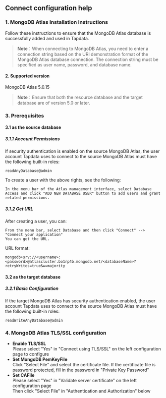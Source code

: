 ## **Connect configuration help**
###  **1. MongoDB Atlas Installation Instructions**
Follow these instructions to ensure that the MongoDB Atlas database is successfully added and used in Tapdata.
>**Note**：When connecting to MongoDB Atlas, you need to enter a connection string based on the URI demonstration format of the MongoDB Atlas database connection. The connection string must be specified as user name, password, and database name.
#### **2. Supported version**
MongoDB Atlas 5.0.15
>**Note**：Ensure that both the resource database and the target database are of version 5.0 or later.
###  **3. Prerequisites**
#### **3.1 as the source database**
##### **3.1.1 Account Permissions**
If security authentication is enabled on the source MongoDB Atlas, the user account Tapdata uses to connect to the source MongoDB Atlas must have the following built-in roles:
```
readAnyDatabase@admin
```
To create a user with the above rights, see the following:
```
In the menu bar of the Atlas management interface, select Database Access and click "ADD NEW DATABASE USER" button to add users and grant related permissions.
```
##### **3.1.2 Get URL**
After creating a user, you can:
```
From the menu bar, select Database and then click "Connect" --> "Connect your application"
You can get the URL.
```
URL format:
```
mongodb+srv://<username>:<password>@atlascluster.bo1rp4b.mongodb.net/<databaseName>?retryWrites=true&w=majority
```
#### **3.2 as the target database**
#####  **3.2.1 Basic Configuration**
If the target MongoDB Atlas has security authentication enabled, the user account Tapdata uses to connect to the source MongoDB Atlas must have the following built-in roles:
```
readWriteAnyDatabase@admin
```
### **4.  MongoDB Atlas TLS/SSL configuration**
- **Enable TLS/SSL**<br>
  Please select "Yes" in "Connect using TLS/SSL" on the left configuration page to configure<br>
- **Set MongoDB PemKeyFile**<br>
  Click "Select File" and select the certificate file. If the certificate file is password protected, fill in the password in "Private Key Password"<br>
- **Set CAFile**<br>
  Please select "Yes" in "Validate server certificate" on the left configuration page<br>
  Then click "Select File" in "Authentication and Authorization" below<br>